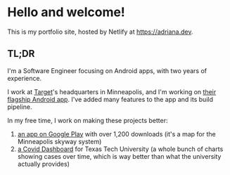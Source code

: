 # Hello and welcome!

This is my portfolio site, hosted by Netlify at https://adriana.dev.

## TL;DR

I'm a Software Engineer focusing on Android apps, with two years of experience.

I work at [Target](https://target.com)'s headquarters in Minneapolis, and I'm working on [their flagship Android app](https://play.google.com/store/apps/details?id=com.target.ui&hl=en_US&gl=US). I've added many features to the app and its build pipeline. 

In my free time, I work on making these projects better:
1. [an app on Google Play](https://play.google.com/store/apps/details?id=com.adriapolis.skywaymappgoogle&hl=en_US&gl=US) with over 1,200 downloads (it's a map for the Minneapolis skyway system)
2. [a Covid Dashboard](https://ttucovid19.com) for Texas Tech University (a whole bunch of charts showing cases over time, which is way better than what the university actually provides) 
